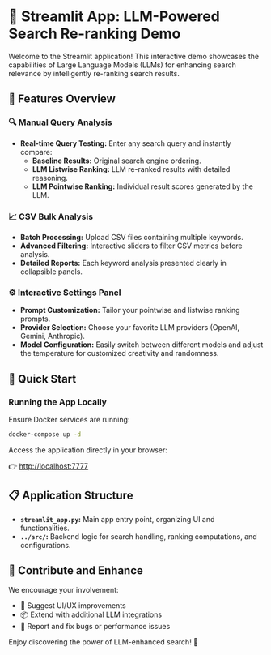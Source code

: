 # 🎨 Streamlit App: LLM-Powered Search Re-ranking Demo

Welcome to the Streamlit application! This interactive demo showcases the capabilities of Large Language Models (LLMs) for enhancing search relevance by intelligently re-ranking search results.

## 🌟 Features Overview

### 🔍 Manual Query Analysis
- **Real-time Query Testing:** Enter any search query and instantly compare:
  - **Baseline Results:** Original search engine ordering.
  - **LLM Listwise Ranking:** LLM re-ranked results with detailed reasoning.
  - **LLM Pointwise Ranking:** Individual result scores generated by the LLM.

### 📈 CSV Bulk Analysis
- **Batch Processing:** Upload CSV files containing multiple keywords.
- **Advanced Filtering:** Interactive sliders to filter CSV metrics before analysis.
- **Detailed Reports:** Each keyword analysis presented clearly in collapsible panels.

### ⚙️ Interactive Settings Panel
- **Prompt Customization:** Tailor your pointwise and listwise ranking prompts.
- **Provider Selection:** Choose your favorite LLM providers (OpenAI, Gemini, Anthropic).
- **Model Configuration:** Easily switch between different models and adjust the temperature for customized creativity and randomness.

## 🚦 Quick Start

### Running the App Locally

Ensure Docker services are running:

```bash
docker-compose up -d
```

Access the application directly in your browser:

👉 [http://localhost:7777](http://localhost:7777)

## 📋 Application Structure

- **`streamlit_app.py`:** Main app entry point, organizing UI and functionalities.
- **`../src/`:** Backend logic for search handling, ranking computations, and configurations.

## 🤝 Contribute and Enhance

We encourage your involvement:

- 🌟 Suggest UI/UX improvements
- 📦 Extend with additional LLM integrations
- 🐞 Report and fix bugs or performance issues

Enjoy discovering the power of LLM-enhanced search! 🚀

